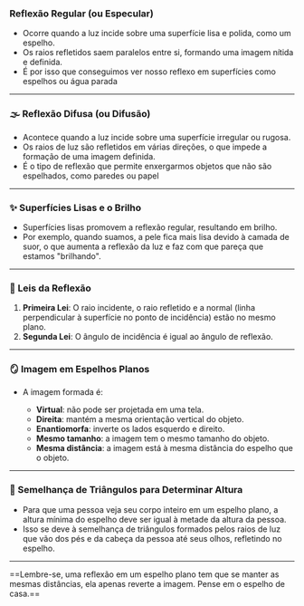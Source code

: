 ### Reflexão Regular (ou Especular)

- Ocorre quando a luz incide sobre uma superfície lisa e polida, como um espelho.
- Os raios refletidos saem paralelos entre si, formando uma imagem nítida e definida.
- É por isso que conseguimos ver nosso reflexo em superfícies como espelhos ou água parada
---

### 🌫️ Reflexão Difusa (ou Difusão)

- Acontece quando a luz incide sobre uma superfície irregular ou rugosa.
- Os raios de luz são refletidos em várias direções, o que impede a formação de uma imagem definida.
- É o tipo de reflexão que permite enxergarmos objetos que não são espelhados, como paredes ou papel

---

### ✨ Superfícies Lisas e o Brilho

- Superfícies lisas promovem a reflexão regular, resultando em brilho.
- Por exemplo, quando suamos, a pele fica mais lisa devido à camada de suor, o que aumenta a reflexão da luz e faz com que pareça que estamos "brilhando".
---

### 📐 Leis da Reflexão

1. **Primeira Lei**: O raio incidente, o raio refletido e a normal (linha perpendicular à superfície no ponto de incidência) estão no mesmo plano.
2. **Segunda Lei**: O ângulo de incidência é igual ao ângulo de reflexão.

---

### 🪞 Imagem em Espelhos Planos

- A imagem formada é:
    
    - **Virtual**: não pode ser projetada em uma tela.
    - **Direita**: mantém a mesma orientação vertical do objeto.
    - **Enantiomorfa**: inverte os lados esquerdo e direito.
    - **Mesmo tamanho**: a imagem tem o mesmo tamanho do objeto.
    - **Mesma distância**: a imagem está à mesma distância do espelho que o objeto.
---

### 📏 Semelhança de Triângulos para Determinar Altura

- Para que uma pessoa veja seu corpo inteiro em um espelho plano, a altura mínima do espelho deve ser igual à metade da altura da pessoa.
- Isso se deve à semelhança de triângulos formados pelos raios de luz que vão dos pés e da cabeça da pessoa até seus olhos, refletindo no espelho.


---

==Lembre-se, uma reflexão em um espelho plano tem que se manter as mesmas distâncias, ela apenas reverte a imagem. Pense em o espelho de casa.== 
